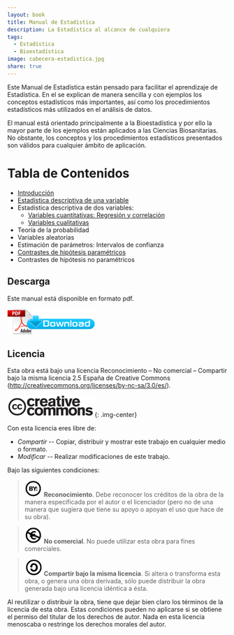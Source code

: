 ```yaml
---
layout: book
title: Manual de Estadística
description: La Estadística al alcance de cualquiera
tags:
  - Estadística
  - Bioestadística
image: cabecera-estadistica.jpg
share: true
---
```


Este Manual de Estadística están pensado para facilitar el aprendizaje de Estadística. En el se explican de manera sencilla y con ejemplos los conceptos estadísticos más importantes, así como los procedimientos estadísticos más utilizados en el análisis de datos.

El manual está orientado principalmente a la Bioestadística y por ello la mayor parte de los ejemplos están aplicados a las Ciencias Biosanitarias. No obstante, los conceptos y los procedimientos estadísticos presentados son válidos para cualquier ámbito de aplicación.

# Tabla de Contenidos

- [Introducción](/estadistica/manual/introduccion.html)
- [Estadística descriptiva de una variable](/estadistica/manual/estadistica-descriptiva.html)
- Estadística descriptiva de dos variables:
    - [Variables cuantitativas: Regresión y correlación](/estadistica/manual/regresion.html)
    - [Variables cualitativas](/estadistica/manual/relaciones-cualitativas.html)
- Teoría de la probabilidad
- Variables aleatorias
- Estimación de parámetros: Intervalos de confianza
- [Contrastes de hipótesis paramétricos](/estadistica/manual/contrastes.html)
- Contrastes de hipótesis no paramétricos

## Descarga

Este manual está disponible en formato pdf.

[![Download pdf](/images/pdf_download.png)](https://github.com/asalber/curso_estadistica/raw/master/manual_estadistica.pdf)

## Licencia

Esta obra está bajo una licencia Reconocimiento – No comercial – Compartir bajo la misma licencia 2.5 España de Creative Commons (<http://creativecommons.org/licenses/by-nc-sa/3.0/es/>).

![Creative Commons](/images/cc-logo.png){: .img-center}

Con esta licencia eres libre de:

- _Compartir_ -- Copiar, distribuir y mostrar este trabajo en cualquier medio o formato.
- _Modificar_ -- Realizar modificaciones de este trabajo.

Bajo las siguientes condiciones:

> ![cc-by](/images/cc-by.png) **Reconocimiento**. Debe reconocer los créditos de la obra de la manera especificada por el autor o el licenciador (pero no de una manera que sugiera que tiene su apoyo o apoyan el uso que hace de su obra).

> ![cc-e](/images/cc-e.png) **No comercial**. No puede utilizar esta obra para fines comerciales.

> ![cc-c](/images/cc-c.png) **Compartir bajo la misma licencia**. Si altera o transforma esta obra, o genera una obra derivada, sólo puede distribuir la obra generada bajo una licencia idéntica a ésta.

Al reutilizar o distribuir la obra, tiene que dejar bien claro los términos de la licencia de esta obra. Estas condiciones pueden no aplicarse si se obtiene el permiso del titular de los derechos de autor. Nada en esta licencia menoscaba o restringe los derechos morales del autor.
